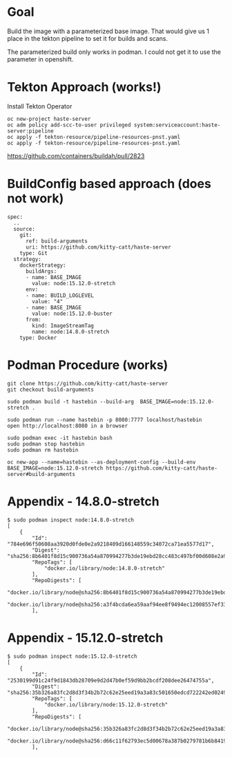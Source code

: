 # Goal

Build the image with a parameterized base image. 
That would give us 1 place in the tekton pipeline to set it for builds and scans.

The parameterized build only works in podman. I could not get it to use the parameter in openshift.

# Tekton Approach (works!)


Install Tekton Operator

    oc new-project haste-server
    oc adm policy add-scc-to-user privileged system:serviceaccount:haste-server:pipeline
    oc apply -f tekton-resource/pipeline-resources-pnst.yaml 
    oc apply -f tekton-resource/pipeline-resources-pnst.yaml 

https://github.com/containers/buildah/pull/2823

# BuildConfig based approach (does not work)

    spec:
      ..
      source:
        git:
          ref: build-arguments
          uri: https://github.com/kitty-catt/haste-server
        type: Git
      strategy:
        dockerStrategy:
          buildArgs:
          - name: BASE_IMAGE
            value: node:15.12.0-stretch
          env:
          - name: BUILD_LOGLEVEL
            value: "4"
          - name: BASE_IMAGE
            value: node:15.12.0-buster
          from:
            kind: ImageStreamTag
            name: node:14.8.0-stretch
        type: Docker


# Podman Procedure (works)

    git clone https://github.com/kitty-catt/haste-server
    git checkout build-arguments

    sudo podman build -t hastebin --build-arg  BASE_IMAGE=node:15.12.0-stretch .

    sudo podman run --name hastebin -p 8080:7777 localhost/hastebin
    open http://localhost:8080 in a browser

    sudo podman exec -it hastebin bash
    sudo podman stop hastebin
    sudo podman rm hastebin

    oc new-app --name=hastebin --as-deployment-config --build-env BASE_IMAGE=node:15.12.0-stretch https://github.com/kitty-catt/haste-server#build-arguments



# Appendix - 14.8.0-stretch

    $ sudo podman inspect node:14.8.0-stretch
    [
        {
            "Id": "784e696f50608aa3920d0fde0e2a9218409d166148559c34072ca71ea5577d17",
            "Digest": "sha256:8b6401f8d15c900736a54a870994277b3de19ebd28cc483c497bf00d608e2a90",
            "RepoTags": [
                "docker.io/library/node:14.8.0-stretch"
            ],
            "RepoDigests": [
                "docker.io/library/node@sha256:8b6401f8d15c900736a54a870994277b3de19ebd28cc483c497bf00d608e2a90",
                "docker.io/library/node@sha256:a3f4bcda6ea59aaf94ee8f9494ec12008557ef33647a43341a79002b6d7d0eed"
            ],

# Appendix - 15.12.0-stretch

    $ sudo podman inspect node:15.12.0-stretch
    [
        {
            "Id": "2530199d91c24f9d1843db28709e9d2d47b0ef59d9bb2bcdf208dee26474755a",
            "Digest": "sha256:35b326a83fc2d8d3f34b2b72c62e25eed19a3a83c501650edcd722242ed0249f",
            "RepoTags": [
                "docker.io/library/node:15.12.0-stretch"
            ],
            "RepoDigests": [
                "docker.io/library/node@sha256:35b326a83fc2d8d3f34b2b72c62e25eed19a3a83c501650edcd722242ed0249f",
                "docker.io/library/node@sha256:d66c11f62793ec5d00678a387b0279781b6b84190e720eb5422a4566c4bbc25f"
            ],
